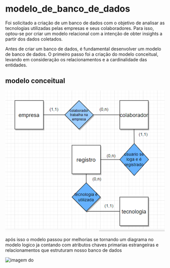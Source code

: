 # modelo_de_banco_de_dados

Foi solicitado a criação de um banco de dados com o objetivo de analisar as tecnologias utilizadas pelas empresas e seus colaboradores. Para isso, optou-se por criar um modelo relacional com a intenção de obter insights a partir dos dados coletados.

Antes de criar um banco de dados, é fundamental desenvolver um modelo de banco de dados. O primeiro passo foi a criação do modelo conceitual, levando em consideração os relacionamentos e a cardinalidade das entidades.

## modelo conceitual

![imagem do mmodelo conceitual ](imagens_do_banco/modelo_conceitual.png)

após isso o modelo passou por melhorias se tornando um diagrama no modelo logico ja contando com atributos chaves primarias estrangeiras e relacionamentos que estruturam nosso banco de dados

![imagem do ](imagens_do_banco/)